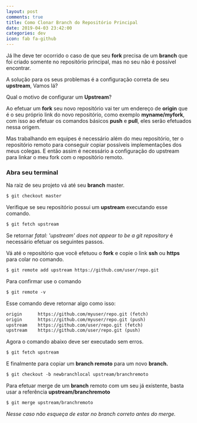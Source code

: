 ```yaml
---
layout: post
comments: true
title: Como Clonar Branch do Repositório Principal  
date: 2019-04-03 23:42:00
categories: dev
icon: fab fa-github
---
```



Já lhe deve ter ocorrido o caso de que seu **fork** precisa de um **branch** que foi criado somente no repositório principal, mas no seu não é possível encontrar.  

A solução para os seus problemas é a configuração correta de seu **upstream**, Vamos lá?  

Qual o motivo de configurar um **Upstream**?  

Ao efetuar um **fork** seu novo repositório vai ter um endereço de **origin** que é o seu próprio link do novo repositório, como exemplo **myname/myfork**, com isso ao efetuar os comandos básicos **push** e **pull**, eles serão efetuados nessa origem.

Mas trabalhando em equipes é necessário além do meu repositório, ter o repositório remoto para conseguir copiar possíveis implementações dos meus colegas. E então assim é necessário a configuração do upstream para linkar o meu fork com o repositório remoto.

### Abra seu terminal  

Na raiz de seu projeto vá até seu **branch** master.
```markdown
$ git checkout master
```  

Verifique se seu repositório possui um **upstream** executando esse comando.  
```markdown
$ git fetch upstream
```  
Se retornar *fatal: 'upstream' does not appear to be a git repository* é necessário efetuar os seguintes passos.  

Vá até o repositório que você efetuou o **fork** e copie o link **ssh** ou **https** para colar no comando.
```markdown
$ git remote add upstream https://github.com/user/repo.git
```

Para confirmar use o comando  
```markdown
$ git remote -v
```

Esse comando deve retornar algo como isso:
```markdown
origin      https://github.com/myuser/repo.git (fetch)  
origin      https://github.com/myuser/repo.git (push)  
upstream    https://github.com/user/repo.git (fetch)  
upstream    https://github.com/user/repo.git (push)
```

Agora o comando abaixo deve ser executado sem erros.   
```markdown
$ git fetch upstream
```  
E finalmente para copiar um **branch remoto** para um novo **branch.**  
```markdown
$ git checkout -b newbranchlocal upstream/branchremoto
```  

Para efetuar merge de um **branch** remoto com um seu já existente, basta usar a referência **upstream/branchremoto**  
```markdown
$ git merge upstream/branchremoto
```  
*Nesse caso não esqueça de estar no branch correto antes do merge.*
